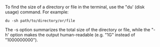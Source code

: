 To find the size of a directory or file in the terminal, use the
"du' (disk usage) command. For example:
```plaintext
du -sh path/to/directory/or/file
```
The -s option summarizes the total size of the directory or file, while the "-h' option makes the output human-readable (e.g. "1G" instead of "1000000000").


